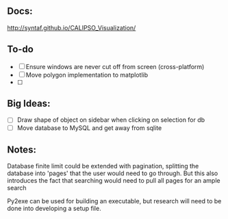 ## Docs:

http://syntaf.github.io/CALIPSO_Visualization/

## To-do

* [ ] Ensure windows are never cut off from screen (cross-platform)
* [ ] Move polygon implementation to matplotlib
* [ ] 

## Big Ideas:

* [ ] Draw shape of object on sidebar when clicking on selection for db
* [ ] Move database to MySQL and get away from sqlite

## Notes: 

Database finite limit could be extended with pagination, splitting the database into 'pages' that the user would need to go through. But this also introduces the fact that searching would need to pull all pages for an ample search

Py2exe can be used for building an executable, but research will need to be done into developing a setup file.
